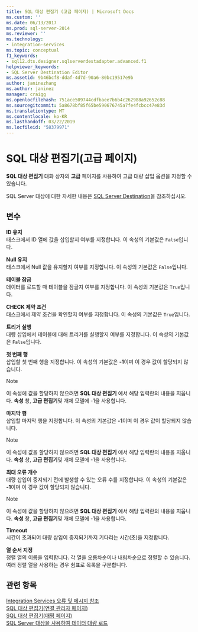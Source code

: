 ```yaml
---
title: SQL 대상 편집기 (고급 페이지) | Microsoft Docs
ms.custom: ''
ms.date: 06/13/2017
ms.prod: sql-server-2014
ms.reviewer: ''
ms.technology:
- integration-services
ms.topic: conceptual
f1_keywords:
- sql12.dts.designer.sqlserverdestadapter.advanced.f1
helpviewer_keywords:
- SQL Server Destination Editor
ms.assetid: 9b46bcf8-ddaf-4d7d-90a6-80bc19517e9b
author: janinezhang
ms.author: janinez
manager: craigg
ms.openlocfilehash: 751ace509744cdfbaee7b6b4c262988a92652c88
ms.sourcegitcommit: 5a8678bf85f65be590676745a7fe4fcbcc47e83d
ms.translationtype: MT
ms.contentlocale: ko-KR
ms.lasthandoff: 03/22/2019
ms.locfileid: "58379971"
---
```

# <a name="sql-destination-editor-advanced-page"></a>SQL 대상 편집기(고급 페이지)
  **SQL 대상 편집기** 대화 상자의 **고급** 페이지를 사용하여 고급 대량 삽입 옵션을 지정할 수 있습니다.  
  
 SQL Server 대상에 대한 자세한 내용은 [SQL Server Destination](data-flow/sql-server-destination.md)을 참조하십시오.  
  
## <a name="options"></a>변수  
 **ID 유지**  
 태스크에서 ID 열에 값을 삽입할지 여부를 지정합니다. 이 속성의 기본값은 `False`입니다.  
  
 **Null 유지**  
 태스크에서 Null 값을 유지할지 여부를 지정합니다. 이 속성의 기본값은 `False`입니다.  
  
 **테이블 잠금**  
 데이터를 로드할 때 테이블을 잠글지 여부를 지정합니다. 이 속성의 기본값은 `True`입니다.  
  
 **CHECK 제약 조건**  
 태스크에서 제약 조건을 확인할지 여부를 지정합니다. 이 속성의 기본값은 `True`입니다.  
  
 **트리거 실행**  
 대량 삽입에서 테이블에 대해 트리거를 실행할지 여부를 지정합니다. 이 속성의 기본값은 `False`입니다.  
  
 **첫 번째 행**  
 삽입할 첫 번째 행을 지정합니다. 이 속성의 기본값은 **-1**이며 이 경우 값이 할당되지 않습니다.  
  
> [!NOTE]  
>  이 속성에 값을 할당하지 않으려면 **SQL 대상 편집기** 에서 해당 입력란의 내용을 지웁니다. **속성** 창, **고급 편집기**및 개체 모델에 -1을 사용합니다.  
  
 **마지막 행**  
 삽입할 마지막 행을 지정합니다. 이 속성의 기본값은 **-1**이며 이 경우 값이 할당되지 않습니다.  
  
> [!NOTE]  
>  이 속성에 값을 할당하지 않으려면 **SQL 대상 편집기** 에서 해당 입력란의 내용을 지웁니다. **속성** 창, **고급 편집기**및 개체 모델에 -1을 사용합니다.  
  
 **최대 오류 개수**  
 대량 삽입이 중지되기 전에 발생할 수 있는 오류 수를 지정합니다. 이 속성의 기본값은 **-1**이며 이 경우 값이 할당되지 않습니다.  
  
> [!NOTE]  
>  이 속성에 값을 할당하지 않으려면 **SQL 대상 편집기** 에서 해당 입력란의 내용을 지웁니다. **속성** 창, **고급 편집기**및 개체 모델에 -1을 사용합니다.  
  
 **Timeout**  
 시간이 초과되어 대량 삽입이 중지되기까지 기다리는 시간(초)을 지정합니다.  
  
 **열 순서 지정**  
 정렬 열의 이름을 입력합니다. 각 열을 오름차순이나 내림차순으로 정렬할 수 있습니다. 여러 정렬 열을 사용하는 경우 쉼표로 목록을 구분합니다.  
  
## <a name="see-also"></a>관련 항목  
 [Integration Services 오류 및 메시지 참조](../../2014/integration-services/integration-services-error-and-message-reference.md)   
 [SQL 대상 편집기&#40;연결 관리자 페이지&#41;](../../2014/integration-services/sql-destination-editor-connection-manager-page.md)   
 [SQL 대상 편집기&#40;매핑 페이지&#41;](../../2014/integration-services/sql-destination-editor-mappings-page.md)   
 [SQL Server 대상을 사용하여 데이터 대량 로드](data-flow/bulk-load-data-by-using-the-sql-server-destination.md)  
  
  
